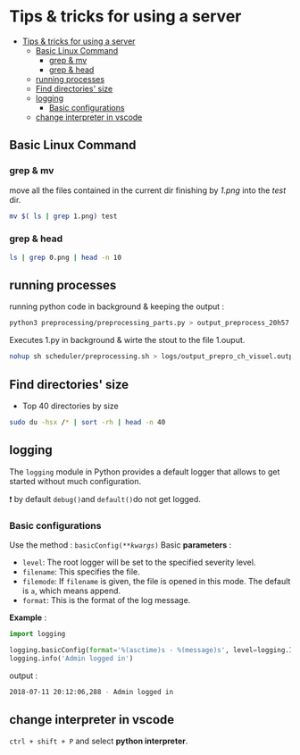 ﻿# Tips & tricks for using a server

- [Tips \& tricks for using a server](#tips--tricks-for-using-a-server)
  - [Basic Linux Command  ](#basic-linux-command--)
    - [grep \& mv](#grep--mv)
    - [grep \& head](#grep--head)
  - [running processes ](#running-processes-)
  - [Find directories' size](#find-directories-size)
  - [logging  ](#logging--)
    - [Basic configurations](#basic-configurations)
  - [change interpreter in vscode  ](#change-interpreter-in-vscode--)


 
## Basic Linux Command <a name='cmd'> </a>
### grep & mv 
move all the files contained in the current dir finishing by *1.png* into the *test* dir. 
```bash
mv $( ls | grep 1.png) test
```
### grep & head
```bash
ls | grep 0.png | head -n 10
```

## running processes<a name='background'> </a>

running python code in background & keeping the output : 
```bash
python3 preprocessing/preprocessing_parts.py > output_preprocess_20h57.log
```
Executes 1.py in background & wirte the stout to the file 1.ouput. 

```bash
nohup sh scheduler/preprocessing.sh > logs/output_prepro_ch_visuel.output &
```

## Find directories' size
- Top 40 directories by size
```bash
sudo du -hsx /* | sort -rh | head -n 40
```


## logging <a name='log'> </a>
The `logging` module in Python provides a default logger that allows to get started without much configuration. 

:exclamation: by default `debug()`and `default()`do not get logged. 

### Basic configurations 

Use the method : `basicConfig(**`_`kwargs`_`)`
Basic __parameters__ : 
-   `level`: The root logger will be set to the specified severity level.
-   `filename`: This specifies the file.
-   `filemode`: If  `filename`  is given, the file is opened in this mode. The default is  `a`, which means append.
-   `format`: This is the format of the log message.

__Example__ : 
```python
import logging

logging.basicConfig(format='%(asctime)s - %(message)s', level=logging.INFO)
logging.info('Admin logged in')
```
output : 
```bash
2018-07-11 20:12:06,288 - Admin logged in
```

## change interpreter in vscode <a name='interpreter'> </a>
`ctrl + shift + P` and select __python interpreter__.	
